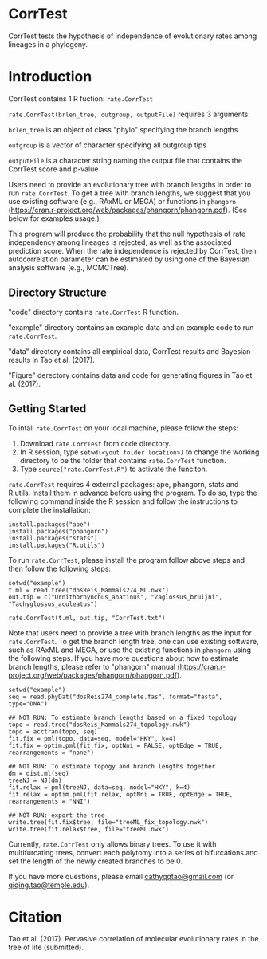 CorrTest
==============

CorrTest tests the hypothesis of independence of evolutionary rates among lineages in a phylogeny.

Introduction
============

CorrTest contains 1 R fuction: `rate.CorrTest` 

`rate.CorrTest(brlen_tree, outgroup, outputFile)` requires 3 arguments:  

  `brlen_tree` is an object of class "phylo" specifying the branch lengths
	
  `outgroup` is a vector of character specifying all outgroup tips
	
  `outputFile` is a character string naming the output file that contains the CorrTest score and p-value
	

Users need to provide an evolutionary tree with branch lengths in order to run `rate.CorrTest`. To get a tree with branch lengths, we suggest that you use existing software (e.g., RAxML or MEGA) or functions in `phangorn` (https://cran.r-project.org/web/packages/phangorn/phangorn.pdf).  (See below for examples usage.)

This program will produce the probability that the null hypothesis of rate independency among lineages is rejected, as well as the associated prediction score. When the rate independence is rejected by CorrTest, then autocorrelation parameter can be estimated by using one of the Bayesian analysis software (e.g., MCMCTree).

Directory Structure
------------------- 

"code" directory contains `rate.CorrTest` R function.

"example" directory contains an example data and an example code to run `rate.CorrTest`.

"data" directory contains all empirical data, CorrTest results and Bayesian results in Tao et al. (2017). 

"Figure" derectory contains data and code for generating figures in Tao et al. (2017). 


Getting Started
---------------

To intall `rate.CorrTest` on your local machine, please follow the steps:

1. Download `rate.CorrTest` from code directory.
2. In R session, type `setwd(<yout folder location>)` to change the working directory to be the folder that contains `rate.CorrTest` function. 
2. Type `source("rate.CorrTest.R")` to activate the funciton.
	

`rate.CorrTest` requires 4 external packages: ape, phangorn, stats and R.utils. Install them in advance before using the program. To do so, type the following command inside the R session and follow the instructions to complete the installation: 

	install.packages("ape")
	install.packages("phangorn")
	install.packages("stats")
	install.packages("R.utils")


To run `rate.CorrTest`, please install the program follow above steps and then follow the following steps:

	setwd("example")
	t.ml = read.tree("dosReis_Mammals274_ML.nwk")
	out.tip = c("Ornithorhynchus_anatinus", "Zaglossus_bruijni", "Tachyglossus_aculeatus")
	
	rate.CorrTest(t.ml, out.tip, "CorrTest.txt")


Note that users need to provide a tree with branch lengths as the input for `rate.CorrTest`. To get the branch length tree, one can use existing software, such as RAxML and MEGA, or use the existing functions in `phangorn` using the following steps. If you have more questions about how to estimate branch lengths, please refer to "phangorn" manual (https://cran.r-project.org/web/packages/phangorn/phangorn.pdf). 
	
	setwd("example")
	seq = read.phyDat("dosReis274_complete.fas", format="fasta", type="DNA")
		
	## NOT RUN: To estimate branch lengths based on a fixed topology
	topo = read.tree("dosReis_Mammals274_topology.nwk") 
	topo = acctran(topo, seq)
	fit.fix = pml(topo, data=seq, model="HKY", k=4)
	fit.fix = optim.pml(fit.fix, optNni = FALSE, optEdge = TRUE, rearrangements = "none")
	
	## NOT RUN: To estimate topogy and branch lengths together
	dm = dist.ml(seq)
	treeNJ = NJ(dm)
	fit.relax = pml(treeNJ, data=seq, model="HKY", k=4)
	fit.relax = optim.pml(fit.relax, optNni = TRUE, optEdge = TRUE, rearrangements = "NNI")
		
	## NOT RUN: export the tree 
	write.tree(fit.fix$tree, file="treeML_fix_topology.nwk")
	write.tree(fit.relax$tree, file="treeML.nwk")

	
Currently, `rate.CorrTest` only allows binary trees. To use it with multifurcating trees, convert each polytomy into a series of bifurcations and set the length of the newly created branches to be 0.

If you have more questions, please email cathyqqtao@gmail.com (or qiqing.tao@temple.edu).



Citation
============
Tao et al. (2017). Pervasive correlation of molecular evolutionary rates in the tree of life (submitted).
